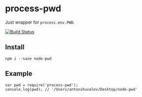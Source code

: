 # process-pwd

Just wrapper for `process.env.PWD`.

[![Build Status](https://secure.travis-ci.org/shuvalov-anton/process-pwd.png)](http://travis-ci.org/shuvalov-anton/process-pwd)


## Install

    npm i --save node-pwd

## Example

    var pwd = require('process-pwd');
    console.log(pwd); // '/Users/antonshuvalov/Desktop/node-pwd'
